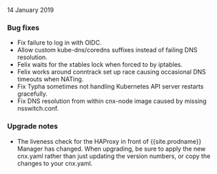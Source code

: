 14 January 2019

### Bug fixes

- Fix failure to log in with OIDC.
- Allow custom kube-dns/coredns suffixes instead of failing DNS resolution.
- Felix waits for the xtables lock when forced to by iptables.
- Felix works around conntrack set up race causing occasional DNS timeouts when NATing.
- Fix Typha sometimes not handling Kubernetes API server restarts gracefully.
- Fix DNS resolution from within cnx-node image caused by missing nsswitch.conf.

### Upgrade notes

- The liveness check for the HAProxy in front of {{site.prodname}} Manager has changed.  When upgrading, be sure to apply
  the new cnx.yaml rather than just updating the version numbers, or copy the changes to your cnx.yaml.
